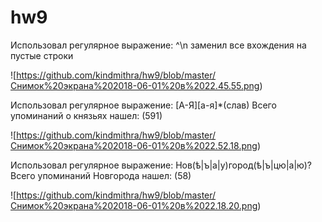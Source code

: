 # hw9
Использовал регулярное выражение: ^\n заменил все вхождения на пустые строки

![https://github.com/kindmithra/hw9/blob/master/Снимок%20экрана%202018-06-01%20в%2022.45.55.png)

Использовал регулярное выражение: [А-Я][а-я]*(слав) Всего упоминаний о князьях нашел: (591)

![https://github.com/kindmithra/hw9/blob/master/Снимок%20экрана%202018-06-01%20в%2022.52.18.png)


Использовал регулярное выражение: Нов(ѣ|ъ|а|у)город(ѣ|ъ|цю|а|ю)? Всего упоминаний Новгорода нашел: (58)

![https://github.com/kindmithra/hw9/blob/master/Снимок%20экрана%202018-06-01%20в%2022.18.20.png)

